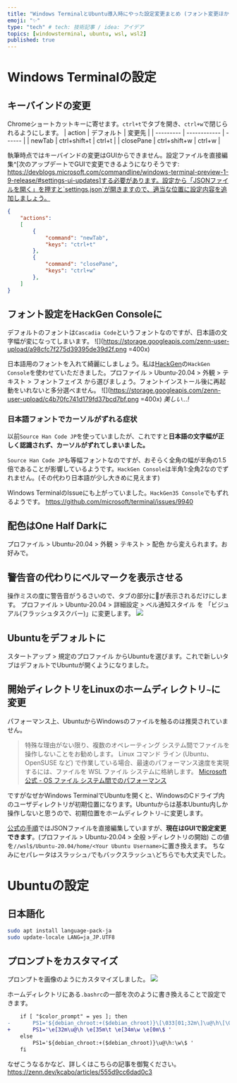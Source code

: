 ```yaml
---
title: "Windows TerminalとUbuntu導入時にやった設定変更まとめ (フォント変更ほか)"
emoji: "✨"
type: "tech" # tech: 技術記事 / idea: アイデア
topics: [windowsterminal, ubuntu, wsl, wsl2]
published: true
---
```


# Windows Terminalの設定

## キーバインドの変更
Chromeショートカットキーに寄せます。`ctrl+t`でタブを開き、`ctrl+w`で閉じられるようにします。
| action    | デフォルト   | 変更先 |
| --------- | ------------ | ------ |
| newTab    | ctrl+shift+t | ctrl+t |
| closePane | ctrl+shift+w | ctrl+w |

執筆時点ではキーバインドの変更はGUIからできません。設定ファイルを直接編集^[次のアップデートでGUIで変更できるようになりそうです: https://devblogs.microsoft.com/commandline/windows-terminal-preview-1-9-release/#settings-ui-updates]する必要があります。設定から「JSONファイルを開く」を押すと`settings.json`が開きますので、適当な位置に設定内容を追加しましょう。

```json:settings.json
{
    "actions": 
    [
        {
            "command": "newTab",
            "keys": "ctrl+t"
        },
        {
            "command": "closePane",
            "keys": "ctrl+w"
        },
    ]
}
```

## フォント設定をHackGen Consoleに
デフォルトのフォントは`Cascadia Code`というフォントなのですが、日本語の文字幅が変になってしまいます。
![](https://storage.googleapis.com/zenn-user-upload/a98cfc7f275d39395de39d2f.png =400x)

日本語用のフォントを入れて綺麗にしましょう。私は[HackGen](https://github.com/yuru7/HackGen/releases)の`HackGen Console`を使わせていただきました。プロファイル > Ubuntu-20.04 > 外観 > テキスト > フォントフェイス から選びましょう。フォントインストール後に再起動をいれないと多分選べません。
![](https://storage.googleapis.com/zenn-user-upload/c4b70fc741d179fd37bcd7bf.png =400x)
*美しい...!*

### 日本語フォントでカーソルがずれる症状
以前`Source Han Code JP`を使っていましたが、これですと**日本語の文字幅が正しく認識されず、カーソルがずれてしまいました。**

`Source Han Code JP`も等幅フォントなのですが、おそらく全角の幅が半角の1.5倍であることが影響しているようです。`HackGen Console`は半角1:全角2なのでずれません。(その代わり日本語が少し大きめに見えます)

Windows TerminalのIssueにも上がっていました。`HackGen35 Console`でもずれるようです。
https://github.com/microsoft/terminal/issues/9940

## 配色はOne Half Darkに
プロファイル > Ubuntu-20.04 > 外観 > テキスト > 配色 から変えられます。お好みで。

## 警告音の代わりにベルマークを表示させる
操作ミスの度に警告音がうるさいので、タブの部分に🔔が表示されるだけにします。
プロファイル > Ubuntu-20.04 > 詳細設定 > ベル通知スタイル を 「ビジュアル(フラッシュタスクバー)」に変更します。
![](https://storage.googleapis.com/zenn-user-upload/1f0ec5e43d0d753f2013d032.png)

## Ubuntuをデフォルトに
スタートアップ > 規定のプロファイル からUbuntuを選びます。これで新しいタブはデフォルトでUbuntuが開くようになりました。

## 開始ディレクトリをLinuxのホームディレクトリ`~`に変更
パフォーマンス上、UbuntuからWindowsのファイルを触るのは推奨されていません。
>特殊な理由がない限り、複数のオペレーティング システム間でファイルを操作しないことをお勧めします。 Linux コマンド ライン (Ubuntu、OpenSUSE など) で作業している場合、最速のパフォーマンス速度を実現するには、ファイルを WSL ファイル システムに格納します。 
> [Microsoft公式 - OS ファイル システム間でのパフォーマンス](https://docs.microsoft.com/ja-jp/windows/wsl/compare-versions#performance-across-os-file-systems) 

ですがなぜかWindows TerminalでUbuntuを開くと、WindowsのCドライブ内のユーザディレクトリが初期位置になります。Ubuntuからは基本Ubuntu内しか操作しないと思うので、初期位置をホームディレクトリ`~`に変更します。

[公式の手順](https://docs.microsoft.com/ja-jp/windows/terminal/troubleshooting#set-your-wsl-distribution-to-start-in-the-home--directory-when-launched)ではJSONファイルを直接編集していますが、**現在はGUIで設定変更できます**。(プロファイル > Ubuntu-20.04 > 全般 >ディレクトリの開始)
この値を`//wsl$/Ubuntu-20.04/home/<Your Ubuntu Username>`に置き換えます。
ちなみにセパレータはスラッシュ`/`でもバックスラッシュ`\`どちらでも大丈夫でした。


# Ubuntuの設定

## 日本語化
``` bash
sudo apt install language-pack-ja
sudo update-locale LANG=ja_JP.UTF8
```

## プロンプトをカスタマイズ
プロンプトを画像のようにカスタマイズしました。
![](https://storage.googleapis.com/zenn-user-upload/e8c06c771df5414348bea8ca.png)

ホームディレクトリにある`.bashrc`の一部を次のように書き換えることで設定できます。
```diff bash:.bashrc
    if [ "$color_prompt" = yes ]; then
-       PS1='${debian_chroot:+($debian_chroot)}\[\033[01;32m\]\u@\h\[\033[00m\]:\[\033[01;34m\]\w\[\033[00m\]\$ '
+       PS1='\e[32m\u@\h \e[35m\t \e[34m\w \e[0m\$ '
    else
        PS1='${debian_chroot:+($debian_chroot)}\u@\h:\w\$ '
    fi
```

なぜこうなるかなど、詳しくはこちらの記事を御覧ください。
https://zenn.dev/kcabo/articles/555d9cc6dad0c3


